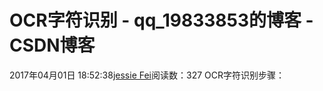 # OCR字符识别 - qq_19833853的博客 - CSDN博客
2017年04月01日 18:52:38[jessie Fei](https://me.csdn.net/qq_19833853)阅读数：327
OCR字符识别步骤：
